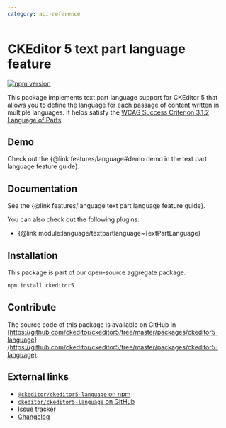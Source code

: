 ```yaml
---
category: api-reference
---
```


# CKEditor&nbsp;5 text part language feature

[![npm version](https://badge.fury.io/js/%40ckeditor%2Fckeditor5-language.svg)](https://www.npmjs.com/package/@ckeditor/ckeditor5-language)

This package implements text part language support for CKEditor&nbsp;5 that allows you to define the language for each passage of content written in multiple languages. It helps satisfy the [WCAG Success Criterion 3.1.2 Language of Parts](https://www.w3.org/TR/UNDERSTANDING-WCAG20/meaning-other-lang-id.html).

## Demo

Check out the {@link features/language#demo demo in the text part language feature guide}.

## Documentation

See the {@link features/language text part language feature guide}.

You can also check out the following plugins:

* {@link module:language/textpartlanguage~TextPartLanguage}

## Installation

This package is part of our open-source aggregate package.

```bash
npm install ckeditor5
```

## Contribute

The source code of this package is available on GitHub in [https://github.com/ckeditor/ckeditor5/tree/master/packages/ckeditor5-language](https://github.com/ckeditor/ckeditor5/tree/master/packages/ckeditor5-language).

## External links

* [`@ckeditor/ckeditor5-language` on npm](https://www.npmjs.com/package/@ckeditor/ckeditor5-language)
* [`ckeditor/ckeditor5-language` on GitHub](https://github.com/ckeditor/ckeditor5/tree/master/packages/ckeditor5-language)
* [Issue tracker](https://github.com/ckeditor/ckeditor5/issues)
* [Changelog](https://github.com/ckeditor/ckeditor5/blob/master/CHANGELOG.md)
